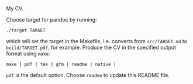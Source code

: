 My CV.

Choose target for pandoc by running:

```
./target TARGET
```

which will set the target in the Makefile, i.e. converts from `src/TARGET.md` to `build/TARGET.pdf`, for example. Produce the CV in the specified output format using `make`:

```
make [ pdf | tex | gfm | readme | native ]
```

`pdf` is the default option. Choose `readme` to update this README file.

